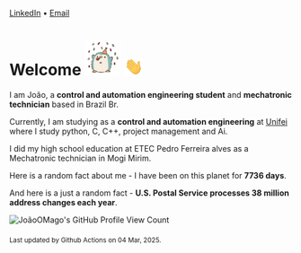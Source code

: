 [LinkedIn](https://www.linkedin.com/in/joão-pedro-gozzoli-b95641301/) &bull;
[Email](joaopedrogozzoli@gmail.com)

# Welcome <img src="happy.gif" height="64px" /> <img src="wave.gif" height="32px" />

I am João, a  **control and automation engineering student** and **mechatronic technician** based in Brazil Br.

Currently, I am studying as a **control and automation engineering** at [Unifei](https://unifei.edu.br) where I study python, C, C++, project management and Ai.

I did my high school education at ETEC Pedro Ferreira alves as a Mechatronic technician in Mogi Mirim.

Here is a random fact about me - I have been on this planet for **7736 days**.

And here is a just a random fact -  **U.S. Postal Service processes 38 million address changes each year**.

![JoãoOMago's GitHub Profile View Count](https://komarev.com/ghpvc/?username=JoaoOMago)

<sub>Last updated by Github Actions on 04 Mar, 2025.</sub>
